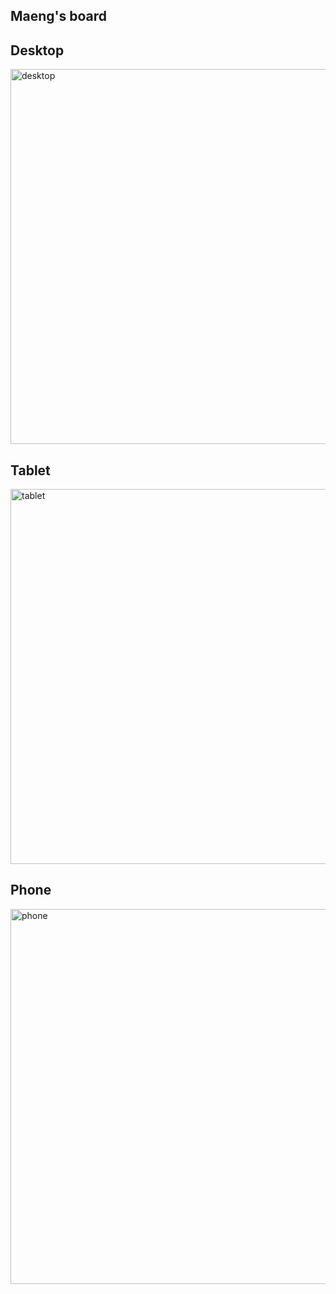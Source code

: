 ## Maeng's board

<b>Desktop</b>
---
<img src="https://user-images.githubusercontent.com/46251629/136698526-1f770835-445c-4686-b5c8-0575d8029462.gif" alt="desktop" width="600px" />

<b>Tablet</b>
---

<img src="https://user-images.githubusercontent.com/46251629/136698399-e7c3e99b-ec2d-4d07-8fdd-e4daaa19c343.gif" alt="tablet" width="600px" />

<b>Phone</b>
---
<img src="https://user-images.githubusercontent.com/46251629/136698362-a3d0e2f0-d73f-4941-a06b-080fea7a27f5.gif" alt="phone" width="600px" />
